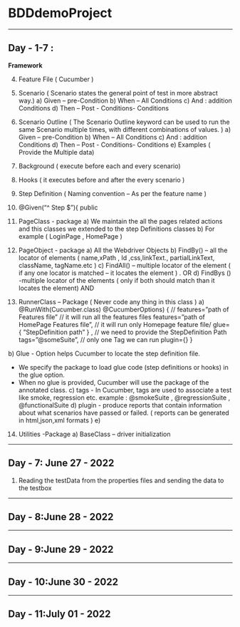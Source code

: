 # BDDdemoProject
----------------------------------------------------------------------------------------------
Day - 1-7 : 
---------------------------------------------------------------------------------------------

**Framework**

4)	Feature File ( Cucumber )
5)	Scenario ( Scenario states the general point of test in more abstract way.)
a)	Given – pre-Condition
b)	When – All Conditions
c)	And : addition Conditions
d)	Then – Post - Conditions- Conditions
6)	Scenario Outline ( The Scenario Outline keyword can be used to run the same Scenario multiple times, with different combinations of values. )
a)	Given – pre-Condition
b)	When – All Conditions
c)	And : addition Conditions
d)	Then – Post - Conditions- Conditions
e)	Examples ( Provide the Multiple data) 
7)	Background ( execute before each and every scenario) 
8)	Hooks ( it executes before and after the every scenario ) 
9)	Step Definition ( Naming convention – As per the feature name ) 
10)	@Given(“^ Step $”){
public 
11)	PageClass - package
a)	We maintain the all the pages related actions  and this classes we extended to the step Definitions classes
b)	For example ( LoginPage , HomePage ) 
12)	PageObject - package
a)	All the Webdriver Objects 
b)	FindBy() – all the locator of elements ( name,xPath , Id ,css,linkText., partialLinkText, className, tagName.etc ) 
c)	FindAll() – multiple locator of the element ( if any one locator is matched – it locates the element ) . OR 
d)	FindBys () -multiple locator of the elements ( only if both should match than it locates the element)  AND

13)	RunnerClass – Package ( Never code any thing in this class ) 
a)	@RunWith(Cucumber.class) 
@CucumberOptions) {
//  features=”path of Features file” // it will run all the features files
 features=”path of HomePage Features file”, // it will run only Homepage feature file/
glue= { ”StepDefinition path” } ,  // we need to provide the StepDefinition Path 
tags=”@someSuite”,  // only one Tag we can run
plugin={}
}

b)	Glue - Option helps Cucumber to locate the step definition file. 
-	We specify the package to load glue code (step definitions or hooks) in the glue option.
-	When no glue is provided, Cucumber will use the package of the annotated class.
c)	tags - In Cucumber, tags are used to associate a test like smoke, regression etc.
example : @smokeSuite , @regressionSuite , @functionalSuite
d)	plugin  - produce reports that contain information about what scenarios have passed or failed. ( reports can be generated in html,json,xml formats )
e)	
14)	Utilities -Package 
a)	BaseClass – driver initialization 

----------------------------------------------------------------------------------------------
Day - 7: June 27 - 2022
---------------------------------------------------------------------------------------------
1) Reading the testData from the properties files and sending the data to the testbox 

----------------------------------------------------------------------------------------------
Day - 8:June 28 - 2022
---------------------------------------------------------------------------------------------


----------------------------------------------------------------------------------------------
Day - 9:June 29 - 2022
---------------------------------------------------------------------------------------------

----------------------------------------------------------------------------------------------
Day - 10:June 30 - 2022
---------------------------------------------------------------------------------------------

----------------------------------------------------------------------------------------------
Day - 11:July 01 - 2022
---------------------------------------------------------------------------------------------

